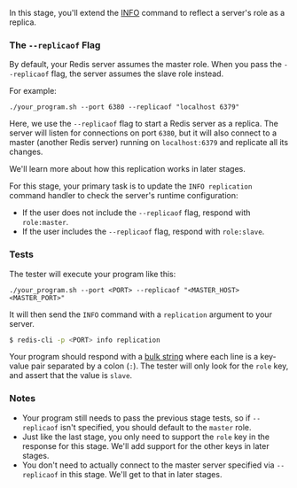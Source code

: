 In this stage, you'll extend the [INFO](https://redis.io/commands/info/) command to reflect a server's role as a replica.

### The `--replicaof` Flag

By default, your Redis server assumes the master role. When you pass the `--replicaof` flag, the server assumes the slave role instead.

For example:

```
./your_program.sh --port 6380 --replicaof "localhost 6379"
```

Here, we use the `--replicaof` flag to start a Redis server as a replica. The server will listen for connections on port `6380`, but it will also connect to a master (another Redis server) running on `localhost:6379` and replicate all its changes.

We'll learn more about how this replication works in later stages. 

For this stage, your primary task is to update the `INFO replication` command handler to check the server's runtime configuration:

- If the user does not include the `--replicaof` flag, respond with `role:master`.
- If the user includes the `--replicaof` flag, respond with `role:slave`.

### Tests

The tester will execute your program like this:

```
./your_program.sh --port <PORT> --replicaof "<MASTER_HOST> <MASTER_PORT>"
```

It will then send the `INFO` command with a `replication` argument to your server.

```bash
$ redis-cli -p <PORT> info replication
```

Your program should respond with a [bulk string](https://redis.io/docs/latest/develop/reference/protocol-spec/#bulk-strings) where each line
is a key-value pair separated by a colon (`:`). The tester will only look for the `role` key, and assert that the value is `slave`.

### Notes

- Your program still needs to pass the previous stage tests, so if `--replicaof` isn't specified, you should default to the `master` role.
- Just like the last stage, you only need to support the `role` key in the response for this stage. We'll add support for the other keys in later stages.
- You don't need to actually connect to the master server specified via `--replicaof` in this stage. We'll get to that in later stages.

